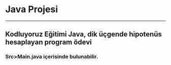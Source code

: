 # Java Projesi
-----

## Kodluyoruz Eğitimi Java, dik üçgende hipotenüs hesaplayan program ödevi


### Src>Main.java içerisinde bulunabilir.
